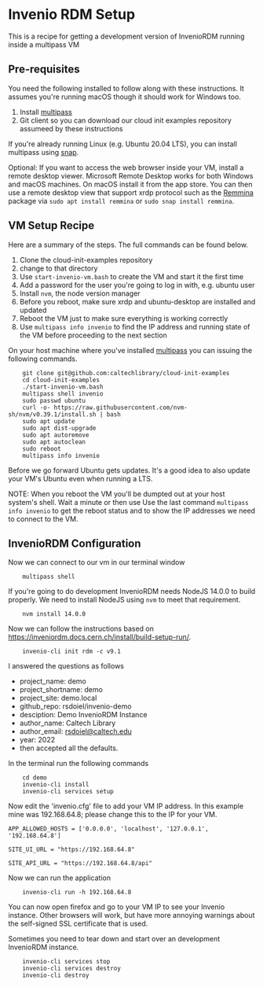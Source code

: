 Invenio RDM Setup
=================

This is a recipe for getting a development version of InvenioRDM running inside a multipass VM 

Pre-requisites
--------------

You need the following installed to follow along with these instructions. It assumes you're running macOS though it should work for Windows too.

1. Install [multipass](https://multipass.run "Multipass website has a link tand instruction to install it based on host operating system, macOS -- Windows or Linux")
2. Git client so you can download our cloud init examples repository assumeed by these instructions

If you're already running Linux (e.g. Ubuntu 20.04 LTS), you can install multipass using [snap](https://snapscraft.io "The snaps website"). 

Optional: If you want to access the web browser inside your VM, install a remote desktop viewer. Microsoft Remote Desktop works for both Windows and macOS machines. On macOS install it from the app store. You can then use a remote desktop view that support xrdp protocol such as the [Remmina](https://remmina.org/ "Remote access screen and file sharing to your desktop website") package via `sudo apt install remmina` or `sudo snap install remmina`.


VM Setup Recipe
---------------

Here are a summary of the steps. The full commands can be found below.
1. Clone the cloud-init-examples repository
2. change to that directory
3. Use `start-invenio-vm.bash` to create the VM and start it the first time
4. Add a password for the user you're going to log in with, e.g. ubuntu user
5. Install `nvm`, the node version manager
6. Before you reboot, make sure xrdp and ubuntu-desktop are installed and updated
7. Reboot the VM just to make sure everything is working correctly
8. Use `multipass info invenio` to find the IP address and running state of the VM before proceeding to the next section

On your host machine where you've installed [multipass](https://multipass.run "Multipass website") you can issuing the following commands.

```shell
    git clone git@github.com:caltechlibrary/cloud-init-examples
    cd cloud-init-examples
    ./start-invenio-vm.bash
    multipass shell invenio
    sudo passwd ubuntu
    curl -o- https://raw.githubusercontent.com/nvm-sh/nvm/v0.39.1/install.sh | bash
    sudo apt update
    sudo apt dist-upgrade
    sudo apt autoremove
    sudo apt autoclean
    sudo reboot
    multipass info invenio
```

Before we go forward Ubuntu gets updates. It's a good idea to also update your VM's Ubuntu even when running a LTS.

NOTE: When you reboot the VM you'll be dumpted out at your host system's shell. Wait a minute or then use Use the last command `multipass info invenio` to get the reboot status and to show the IP addresses we need to connect to the VM.

InvenioRDM Configuration
-------------------------------

Now we can connect to our vm in our terminal window 

```shell
    multipass shell
```

If you're going to do development InvenioRDM needs NodeJS 14.0.0 to build properly.  We need to install NodeJS
using `nvm` to meet that requirement.


```shell
    nvm install 14.0.0
```

Now we can follow the instructions based on https://inveniordm.docs.cern.ch/install/build-setup-run/.

```
    invenio-cli init rdm -c v9.1
```

I answered the questions as follows

- project_name: demo
- project_shortname: demo
- project_site: demo.local
- github_repo: rsdoiel/invenio-demo
- desciption: Demo InvenioRDM Instance
- author_name: Caltech Library
- author_email: rsdoiel@caltech.edu
- year: 2022
- then accepted all the defaults.

In the terminal run the following commands

```shell
    cd demo
    invenio-cli install
    invenio-cli services setup
```

Now edit the 'invenio.cfg' file to add your VM IP address. In this example mine was 192.168.64.8; please change this to the IP for your VM.

```
APP_ALLOWED_HOSTS = ['0.0.0.0', 'localhost', '127.0.0.1', '192.168.64.8']

SITE_UI_URL = "https://192.168.64.8"

SITE_API_URL = "https://192.168.64.8/api"
```

Now we can run the application

```shell
    invenio-cli run -h 192.168.64.8
```

You can now open firefox and go to your VM IP to see your Invenio instance. Other browsers will work, but have more annoying warnings about the self-signed SSL certificate that is used.

Sometimes you need to tear down and start over an development InvenioRDM instance.

```shell
    invenio-cli services stop
    invenio-cli services destroy
    invenio-cli destroy
```


